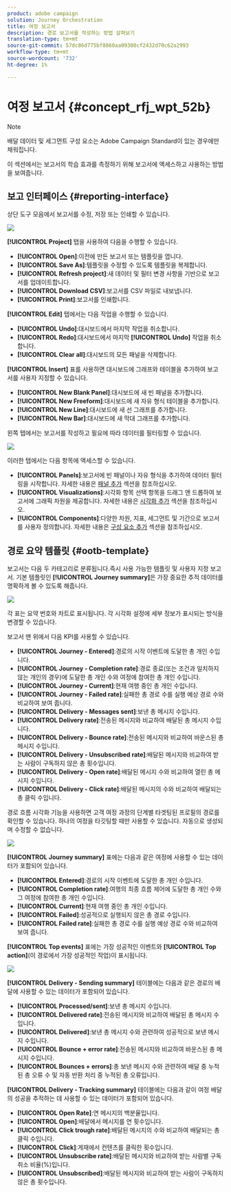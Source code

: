 ```yaml
---
product: adobe campaign
solution: Journey Orchestration
title: 여정 보고서
description: 경로 보고서를 작성하는 방법 살펴보기
translation-type: tm+mt
source-git-commit: 57dc86d775bf8860aa09300cf2432d70c62a2993
workflow-type: tm+mt
source-wordcount: '732'
ht-degree: 1%

---
```



# 여정 보고서 {#concept_rfj_wpt_52b}

>[!NOTE]
>
>배달 데이터 및 세그먼트 구성 요소는 Adobe Campaign Standard이 있는 경우에만 채워집니다.

이 섹션에서는 보고서의 학습 효과를 측정하기 위해 보고서에 액세스하고 사용하는 방법을 보여줍니다.

## 보고 인터페이스 {#reporting-interface}

상단 도구 모음에서 보고서를 수정, 저장 또는 인쇄할 수 있습니다.

![](../assets/dynamic_report_toolbar.png)

**[!UICONTROL Project]** 탭을 사용하여 다음을 수행할 수 있습니다.

* **[!UICONTROL Open]**:이전에 만든 보고서 또는 템플릿을 엽니다.
* **[!UICONTROL Save As]**:템플릿을 수정할 수 있도록 템플릿을 복제합니다.
* **[!UICONTROL Refresh project]**:새 데이터 및 필터 변경 사항을 기반으로 보고서를 업데이트합니다.
* **[!UICONTROL Download CSV]**:보고서를 CSV 파일로 내보냅니다.
* **[!UICONTROL Print]**:보고서를 인쇄합니다.

**[!UICONTROL Edit]** 탭에서는 다음 작업을 수행할 수 있습니다.

* **[!UICONTROL Undo]**:대시보드에서 마지막 작업을 취소합니다.
* **[!UICONTROL Redo]**:대시보드에서 마지막  **[!UICONTROL Undo]** 작업을 취소합니다.
* **[!UICONTROL Clear all]**:대시보드의 모든 패널을 삭제합니다.

**[!UICONTROL Insert]** 표를 사용하면 대시보드에 그래프와 테이블을 추가하여 보고서를 사용자 지정할 수 있습니다.

* **[!UICONTROL New Blank Panel]**:대시보드에 새 빈 패널을 추가합니다.
* **[!UICONTROL New Freeform]**:대시보드에 새 자유 형식 테이블을 추가합니다.
* **[!UICONTROL New Line]**:대시보드에 새 선 그래프를 추가합니다.
* **[!UICONTROL New Bar]**:대시보드에 새 막대 그래프를 추가합니다.

왼쪽 탭에서는 보고서를 작성하고 필요에 따라 데이터를 필터링할 수 있습니다.

![](../assets/dynamic_report_interface.png)

이러한 탭에서는 다음 항목에 액세스할 수 있습니다.

* **[!UICONTROL Panels]**:보고서에 빈 패널이나 자유 형식을 추가하여 데이터 필터링을 시작합니다. 자세한 내용은 [패널 추가](../reporting/creating-your-journey-reports.md#adding-panels) 섹션을 참조하십시오.
* **[!UICONTROL Visualizations]**:시각화 항목 선택 항목을 드래그 앤 드롭하여 보고서에 그래픽 차원을 제공합니다. 자세한 내용은 [시각화 추가](../reporting/creating-your-journey-reports.md#adding-visualizations) 섹션을 참조하십시오.
* **[!UICONTROL Components]**:다양한 차원, 지표, 세그먼트 및 기간으로 보고서를 사용자 정의합니다. 자세한 내용은 [구성 요소 추가](../reporting/creating-your-journey-reports.md#adding-components) 섹션을 참조하십시오.

## 경로 요약 템플릿 {#ootb-template}

보고서는 다음 두 카테고리로 분류됩니다.즉시 사용 가능한 템플릿 및 사용자 지정 보고서.
기본 템플릿인 **[!UICONTROL Journey summary]**&#x200B;은 가장 중요한 추적 데이터를 명확하게 볼 수 있도록 해줍니다.

![](../assets/dynamic_report_journey_8.png)

각 표는 요약 번호와 차트로 표시됩니다. 각 시각화 설정에 세부 정보가 표시되는 방식을 변경할 수 있습니다.

보고서 맨 위에서 다음 KPI를 사용할 수 있습니다.

* **[!UICONTROL Journey - Entered]**:경로의 시작 이벤트에 도달한 총 개인 수입니다.
* **[!UICONTROL Journey - Completion rate]**:경로 종료(또는 조건과 일치하지 않는 개인의 경우)에 도달한 총 개인 수와 여정에 참여한 총 개인 수입니다.
* **[!UICONTROL Journey - Current]**:현재 여행 중인 총 개인 수입니다.
* **[!UICONTROL Journey - Failed rate]**:실패한 총 경로 수를 실행 예상 경로 수와 비교하여 보여 줍니다.
* **[!UICONTROL Delivery - Messages sent]**:보낸 총 메시지 수입니다.
* **[!UICONTROL Delivery rate]**:전송된 메시지와 비교하여 배달된 총 메시지 수입니다.
* **[!UICONTROL Delivery - Bounce rate]**:전송된 메시지와 비교하여 바운스된 총 메시지 수입니다.
* **[!UICONTROL Delivery - Unsubscribed rate]**:배달된 메시지와 비교하여 받는 사람이 구독하지 않은 총 횟수입니다.
* **[!UICONTROL Delivery - Open rate]**:배달된 메시지 수와 비교하여 열린 총 메시지 수입니다.
* **[!UICONTROL Delivery - Click rate]**:배달된 메시지의 수와 비교하여 배달되는 총 클릭 수입니다.

경로 흐름 시각화 기능을 사용하면 고객 여정 과정의 단계별 타겟팅된 프로필의 경로를 확인할 수 있습니다. 하나의 여정을 타깃팅할 때만 사용할 수 있습니다. 자동으로 생성되며 수정할 수 없습니다.

![](../assets/dynamic_report_journey_10.png)

**[!UICONTROL Journey summary]** 표에는 다음과 같은 여정에 사용할 수 있는 데이터가 포함되어 있습니다.

* **[!UICONTROL Entered]**:경로의 시작 이벤트에 도달한 총 개인 수입니다.
* **[!UICONTROL Completion rate]**:여행의 최종 흐름 제어에 도달한 총 개인 수와 그 여정에 참여한 총 개인 수입니다.
* **[!UICONTROL Current]**:현재 여행 중인 총 개인 수입니다.
* **[!UICONTROL Failed]**:성공적으로 실행되지 않은 총 경로 수입니다.
* **[!UICONTROL Failed rate]**:실패한 총 경로 수를 실행 예상 경로 수와 비교하여 보여 줍니다.

**[!UICONTROL Top events]** 표에는 가장 성공적인 이벤트와 **[!UICONTROL Top action]**(이 경로에서 가장 성공적인 작업)이 표시됩니다.

![](../assets/dynamic_report_journey_11.png)

**[!UICONTROL Delivery - Sending summary]** 테이블에는 다음과 같은 경로의 배달에 사용할 수 있는 데이터가 포함되어 있습니다.

* **[!UICONTROL Processed/sent]**:보낸 총 메시지 수입니다.
* **[!UICONTROL Delivered rate]**:전송된 메시지와 비교하여 배달된 총 메시지 수입니다.
* **[!UICONTROL Delivered]**:보낸 총 메시지 수와 관련하여 성공적으로 보낸 메시지 수입니다.
* **[!UICONTROL Bounce + error rate]**:전송된 메시지와 비교하여 바운스된 총 메시지 수입니다.
* **[!UICONTROL Bounces + errors]**:총 보낸 메시지 수와 관련하여 배달 중 누적된 총 오류 수 및 자동 반환 처리 중 누적된 총 오류입니다.

**[!UICONTROL Delivery - Tracking summary]** 테이블에는 다음과 같이 여정 배달의 성공을 추적하는 데 사용할 수 있는 데이터가 포함되어 있습니다.

* **[!UICONTROL Open Rate]**:연 메시지의 백분율입니다.
* **[!UICONTROL Open]**:배달에서 메시지를 연 횟수입니다.
* **[!UICONTROL Click trough rate]**:배달된 메시지의 수와 비교하여 배달되는 총 클릭 수입니다.
* **[!UICONTROL Click]**:게재에서 컨텐츠를 클릭한 횟수입니다.
* **[!UICONTROL Unsubscribe rate]**:배달된 메시지와 비교하여 받는 사람별 구독 취소 비율(%)입니다.
* **[!UICONTROL Unsubscribed]**:배달된 메시지와 비교하여 받는 사람이 구독하지 않은 총 횟수입니다.
